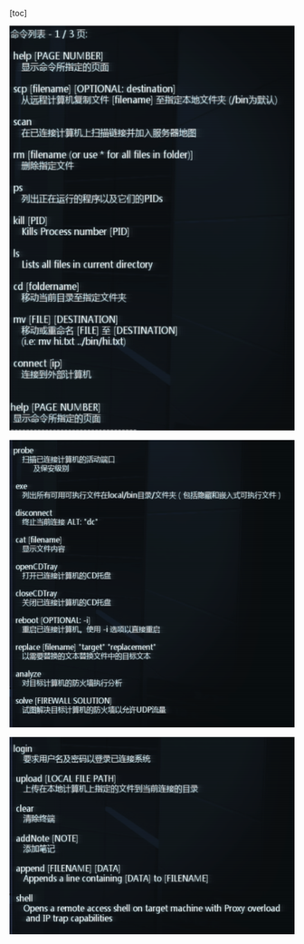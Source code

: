 [toc]

![1689872832905](image/hacknet/1689872832905.png)

![1689872863746](image/hacknet/1689872863746.png)

![1689872878671](image/hacknet/1689872878671.png)

